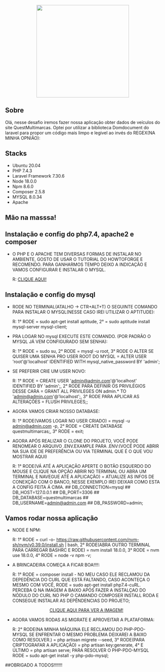 <p align="center">
    <a href="https://laravel.com" target="_blank">
        <img src="https://static.autoconf.com.br/site-quest-multimarcas/images/logo.png?1e735f3a33e0d80d877bf225314fb369" width="300">
    </a>
</p>

## Sobre

Olá, nesse desafio iremos fazer nossa aplicação obter dados de veículos do site QuestMultimarcas. Optei por utilizar a biblioteca Domdocument do laravel para propor um código mais limpo e legivel ao invés do REGEX(NA MINHA OPNIÃO):

## Stacks

- Ubuntu 20.04
- PHP 7.4.3
- Laravel Framework 7.30.6
- Node 18.0.0
- Npm 8.6.0
- Composer 2.5.8
- MYSQL 8.0.34
- Apache

## Mão na masssa!

## Instalação e config do php7.4, apache2 e composer

- O PHP E O APACHE TEM DIVERSAS FORMAS DE INSTALAR NO AMBIENTE, GOSTO DE USAR O TUTORIAL DO HOWTOFORGE E RECOMENDO. PARA GANHARMOS TEMPO DEIXO A INDICAÇÃO E VAMOS CONFIGURAR E INSTALAR O MYSQL.

  	R:  <a href="https://www.howtoforge.com/tutorial/how-to-install-laravel-php-web-framework-on-ubuntu-2004/" target="_blank">CLIQUE AQUI!</a>

## Instalação e config do mysql

- RODE NO TERMINAL(ATALHO -> CTR+ALT+T) O SEGUINTE COMANDO PARA INSTALAR O MYSQL(NESSE CASO IREI UTILIZAR O APTITUDE):

	R: 1° RODE = sudo apt-get install aptitude, 2° = sudo aptitude install mysql-server mysql-client;

- PRA LOGAR NO mysql EXECUTE ESTE COMANDO. (POR PADRÃO O MYSQL JÁ VEM CONFIGURADO SEM SENHA):

	R: 1° RODE = sudo su, 2° RODE = mysql -u root, 3° RODE O ALTER SE QUISER UMA SENHA PRO USER ROOT DO MYSQL = ALTER USER 'root'@'localhost' IDENTIFIED WITH mysql_native_password BY 'admin';

- SE PREFERIR CRIE UM USER NOVO:
    
    R: 1° RODE = CREATE USER 'admin@admin.com'@'localhost' IDENTIFIED BY 'admin';, 2° RODE PARA DEFINIR OS PRIVILÉGIOS DESSE CARA = GRANT ALL PRIVILEGES ON admin.* TO 'admin@admin.com'@'localhost';, 3° RODE PARA APLICAR AS ALTERAÇÕES = FLUSH PRIVILEGES;;

- AGORA VAMOS CRIAR NOSSO DATABASE:
    
    R: 1° RODE(VAMOS LOGAR NO USER CRIADO) = mysql -u admin@admin.com -p, 2° RODE = CREATE DATABASE questmultimarcas;, 3° RODE = exit;

- AGORA APÓS REALIZAR O CLONE DO PROJETO, VOCÊ PODE RENOMEAR O ARQUIVO .ENV.EXAMPLE PARA .ENV:(VOCÊ PODE ABRIR NA SUA IDE DE PREFERÊNCIA OU VIA TERMINAL QUE É O QUE VOU MOSTRAR AQUI)

    R: 1° RODE(VÁ ATÉ A APLICAÇÃO APERTE O BOTÃO ESQUERDO DO MOUSE E CLIQUE NA OPÇÃO ABRIR NO TERMINAL OU ABRA UM TERMINAL E NAVEGUE ATÉ A APLICAÇÃO) = ATUALIZE AS INFOS DE CONEXÇÃO COM O BANCO, NESSE EXEMPLO IREI DEIXAR COMO ESTA A CONFIG FEITA Á CIMA.
        ## DB_CONNECTION=mysql
        ## DB_HOST=127.0.0.1
        ## DB_PORT=3306
        ## DB_DATABASE=questmultimarcas
        ## DB_USERNAME=admin@admin.com
        ## DB_PASSWORD=admin;

## Vamos rodar nossa aplicação

- NODE E NPM:

	R: 1° RODE = curl -o- https://raw.githubusercontent.com/nvm-sh/nvm/v0.39.0/install.sh | bash, 2° RODE(ABRA OUTRO TERMINAL PARA CARREGAR BASHRC E RODE) = nvm install 18.0.0, 3° RODE = nvm use 18.0.0, 4° RODE = node -v npm -v;

- A BRINCADEIRA COMEÇA A FICAR BOA!!!!:

	R: 1° RODE = composer install - NO MEU CASO ELE RECLAMOU DA DEPEDÊNCIA DO CURL QUE ESTÁ FALTANDO, CASO ACONTEÇA O MESMO COM VOCÊ, RODE = sudo apt-get install php7.4-cuRL.
    PERCEBA Q NA IMAGEM A BAIXO APÓS FAZER A INSTALÇAO DO NÓDULO DO CURL NO PHP O CAMANDO COMPOSER INSTALL RODA E CONSEGUE INSTALAR AS DEPÊNDENCIAS DO PROJETO;
    <p align="center">
        <a href="https://drive.google.com/file/d/1rfCTJYo5hyNxrDq3Q2yIKa8GU7QLGeAl/view?usp=sharing">CLIQUE AQUI PARA VER A IMAGEM!</a>
    </p>
    
- AGORA VAMOS RODAS AS MIGRATE E APROVEITAR A PLATAFORMA:

	R: 2° RODE(NA MINHA MÁQUINA ELE RECLAMOU DO PHP-PDO-MYSQL SE ENFRENTAR O MESMO PROBLEMA DEIXAREI A BAIXO COMO RESOLVER.) = php artisan migrete --seed, 3° RODE(PARA CRIPTOGRAFAR A APLICAÇÃO) = php artisan key:generate, 4° E ÚLTIMO = php artisan serve;
    PARA RESOLVER O PHP-PDO-MYSQL RODE = sudo apt-get install -y php-pdo-mysql;


##OBRIGADO A TODOS!!!!!!!
